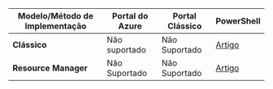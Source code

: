 | **Modelo/Método de Implementação** | **Portal do Azure** | **Portal Clássico** | **PowerShell** |
| --- | --- | --- | --- |
| **Clássico** |Não suportado |Não Suportado |[Artigo](../articles/vpn-gateway/vpn-gateway-about-forced-tunneling.md) |
| **Resource Manager** |Não Suportado |Não Suportado |[Artigo](../articles/vpn-gateway/vpn-gateway-forced-tunneling-rm.md) |



<!--HONumber=Jan17_HO3-->


